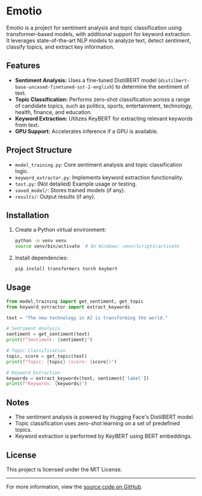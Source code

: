 # Emotio

Emotio is a project for sentiment analysis and topic classification using transformer-based models, with additional support for keyword extraction. It leverages state-of-the-art NLP models to analyze text, detect sentiment, classify topics, and extract key information.

## Features

- **Sentiment Analysis:** Uses a fine-tuned DistilBERT model (`distilbert-base-uncased-finetuned-sst-2-english`) to determine the sentiment of text.
- **Topic Classification:** Performs zero-shot classification across a range of candidate topics, such as politics, sports, entertainment, technology, health, finance, and education.
- **Keyword Extraction:** Utilizes KeyBERT for extracting relevant keywords from text.
- **GPU Support:** Accelerates inference if a GPU is available.

## Project Structure

- `model_training.py`: Core sentiment analysis and topic classification logic.
- `keyword_extractor.py`: Implements keyword extraction functionality.
- `test.py`: (Not detailed) Example usage or testing.
- `saved_model/`: Stores trained models (if any).
- `results/`: Output results (if any).

## Installation

1. Create a Python virtual environment:
    ```bash
    python -m venv venv
    source venv/bin/activate  # On Windows: venv\Scripts\activate
    ```

2. Install dependencies:
    ```bash
    pip install transformers torch keybert
    ```

## Usage

```python
from model_training import get_sentiment, get_topic
from keyword_extractor import extract_keywords

text = "The new technology in AI is transforming the world."

# Sentiment Analysis
sentiment = get_sentiment(text)
print(f"Sentiment: {sentiment}")

# Topic Classification
topic, score = get_topic(text)
print(f"Topic: {topic} (score: {score})")

# Keyword Extraction
keywords = extract_keywords(text, sentiment['label'])
print(f"Keywords: {keywords}")
```

## Notes

- The sentiment analysis is powered by Hugging Face's DistilBERT model.
- Topic classification uses zero-shot learning on a set of predefined topics.
- Keyword extraction is performed by KeyBERT using BERT embeddings.

## License

This project is licensed under the MIT License.

---

For more information, view the [source code on GitHub](https://github.com/ShikharVeer10/Emotio).
